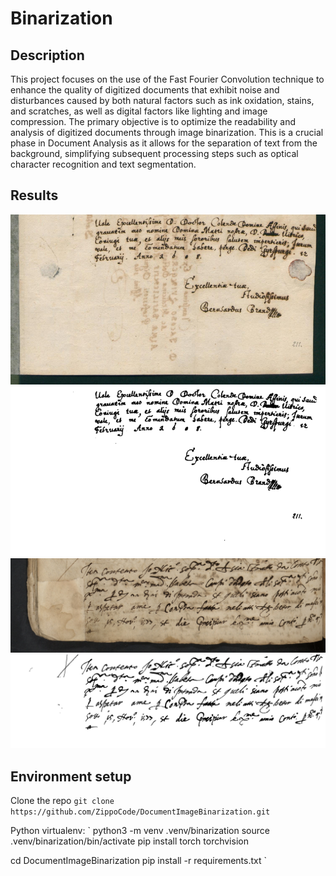 # Binarization

## Description
This project focuses on the use of the Fast Fourier Convolution technique to enhance the quality of digitized documents that exhibit noise and disturbances caused by both natural factors such as ink oxidation, stains, and scratches, as well as digital factors like lighting and image compression. The primary objective is to optimize the readability and analysis of digitized documents through image binarization. This is a crucial phase in Document Analysis as it allows for the separation of text from the background, simplifying subsequent processing steps such as optical character recognition and text segmentation.


## Results
![Origin Image](https://github.com/ZippoCode/DocumentImageBinarization/blob/main/images/1.png)
![Binarization Image](https://github.com/ZippoCode/DocumentImageBinarization/blob/main/images/1_bin.png)
![Origin Image](https://github.com/ZippoCode/DocumentImageBinarization/blob/main/images/9.png)
![Binarization Image](https://github.com/ZippoCode/DocumentImageBinarization/blob/main/images/9_bin.png)

## Environment setup

Clone the repo `git clone https://github.com/ZippoCode/DocumentImageBinarization.git`

Python virtualenv:
`
python3 -m venv .venv/binarization
source .venv/binarization/bin/activate
pip install torch torchvision

cd DocumentImageBinarization
pip install -r requirements.txt
`
